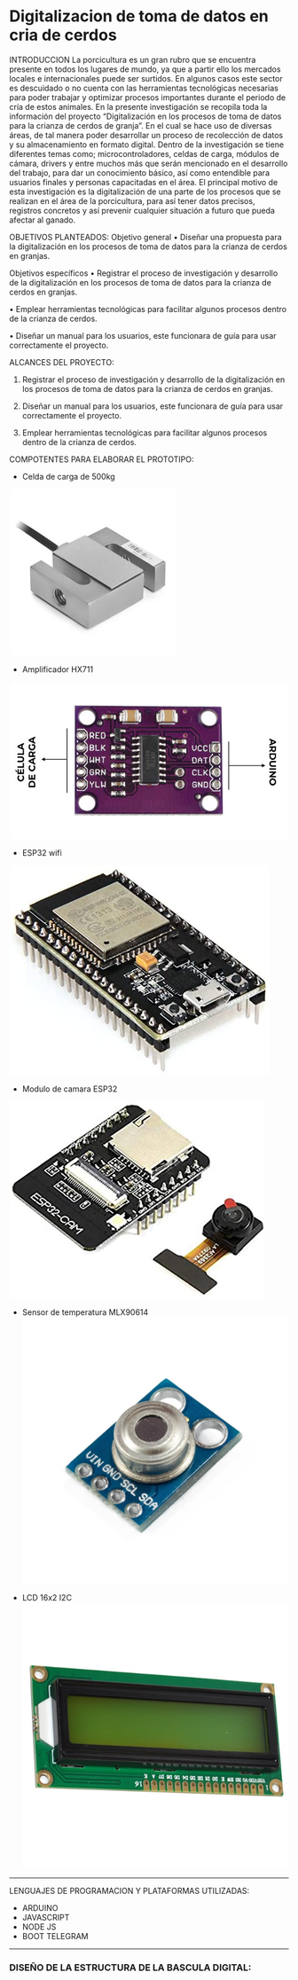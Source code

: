 # Digitalizacion de toma de datos en cria de cerdos

INTRODUCCION
La porcicultura es un gran rubro que se encuentra presente en todos los lugares de mundo, ya que a partir ello los mercados locales e internacionales puede ser surtidos. En algunos casos este sector es descuidado o no cuenta con las herramientas tecnológicas necesarias para poder trabajar y optimizar procesos importantes durante el periodo de cría de estos animales.
En la presente investigación se recopila toda la información del proyecto “Digitalización en los procesos de toma de datos para la crianza de cerdos de granja”. En el cual se hace uso de diversas áreas, de tal manera poder desarrollar un proceso de recolección de datos y su almacenamiento en formato digital.
Dentro de la investigación se tiene diferentes temas como; microcontroladores, celdas de carga, módulos de cámara, drivers y entre muchos más que serán mencionado en el desarrollo del trabajo, para dar un conocimiento básico, así como entendible para usuarios finales y personas capacitadas en el área.
El principal motivo de esta investigación es la digitalización de una parte de los procesos que se realizan en el área de la porcicultura, para así tener datos precisos, registros concretos y así prevenir cualquier situación a futuro que pueda afectar al ganado.


OBJETIVOS PLANTEADOS:
Objetivo general
•	Diseñar una propuesta para la digitalización en los procesos de toma de datos para la crianza de cerdos en granjas.

Objetivos específicos
•	Registrar el proceso de investigación y desarrollo de la digitalización en los procesos de toma de datos para la crianza de cerdos en granjas.

•	Emplear herramientas tecnológicas para facilitar algunos procesos dentro de la crianza de cerdos.

•	Diseñar un manual para los usuarios, este funcionara de guía para usar correctamente el proyecto.

ALCANCES DEL PROYECTO:
1.	Registrar el proceso de investigación y desarrollo de la digitalización en los procesos de toma de datos para la crianza de cerdos en granjas.

2.	Diseñar un manual para los usuarios, este funcionara de guía para usar correctamente el proyecto.

3.	Emplear herramientas tecnológicas para facilitar algunos procesos dentro de la crianza de cerdos.

COMPOTENTES PARA ELABORAR EL PROTOTIPO:

- Celda de carga de 500kg

![Celda](/imagenes/CELDA%20DE%20CARGA.jpg)

- Amplificador HX711

![Amplificador](/imagenes/HX711-PINES-min.jpg)

- ESP32 wifi

![ESP32](/imagenes/esp32-min.jpg)

- Modulo de camara ESP32

![Camara esp32](/imagenes/esp%20camara-min.jpg)

- Sensor de temperatura MLX90614
![temperatura](/imagenes/sensor-de-temperatura-mlx90614.jpg)

- LCD 16x2 I2C
![LCD](/imagenes/lcd%2016x2-min.jpg)

***
LENGUAJES DE PROGRAMACION Y PLATAFORMAS UTILIZADAS:

- ARDUINO
- JAVASCRIPT
- NODE JS
- BOOT TELEGRAM
***
### DISEÑO DE LA ESTRUCTURA DE LA BASCULA DIGITAL:
